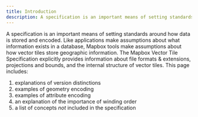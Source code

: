 ```yaml
---
title: Introduction
description: A specification is an important means of setting standards around how data is stored and encoded.
---
```


A specification is an important means of setting standards around how data is stored and encoded. Like applications make assumptions about what information exists in a database, Mapbox tools make assumptions about how vector tiles store geographic information. The Mapbox Vector Tile Specification explicitly provides information about file formats & extensions, projections and bounds, and the internal structure of vector tiles. This page includes:

1. explanations of version distinctions
1. examples of geometry encoding
1. examples of attribute encoding
1. an explanation of the importance of winding order
1. a list of concepts *not* included in the specification
